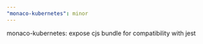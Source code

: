 ```yaml
---
"monaco-kubernetes": minor
---
```


monaco-kubernetes: expose cjs bundle for compatibility with jest
